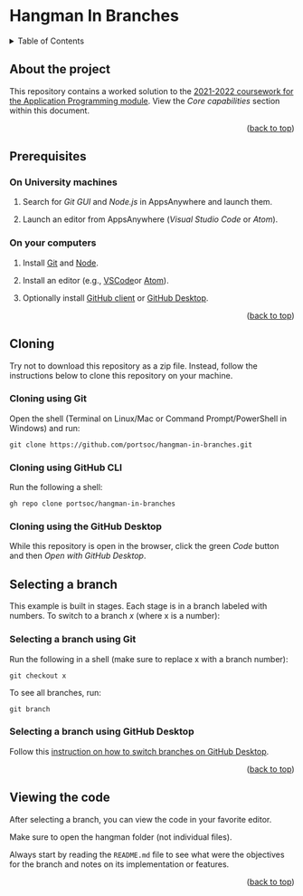 # Hangman In Branches

<div id="top"></div>

<!-- TABLE OF CONTENTS -->
<details>
  <summary>Table of Contents</summary>
  <ol>
    <li><a href="#about-the-project">About the project</a></li>
    <li><a href="#prerequisites">Prerequisites</a>
      <ul>
        <li><a href="#on-university-machines">On University machines</a></li>
        <li><a href="#on-your-computers">On your computers</a></li>
      </ul>
    </li>
    <li>
      <a href="#cloning">Cloning</a>
      <ul>
        <li><a href="#cloning-using-git">Cloning using Git</a></li>
        <li><a href="#cloning-using-github-cli">Cloning using GitHub CLI</a></li>
        <li><a href="#cloning-using-github-desktop-client">Cloning using GitHub Desktop</a></li>
      </ul>
    </li>
    <li>
      <a href="#selecting-a-branch">Selecting a branch</a>
      <ul>
        <li><a href="#selecting-a-branch-using-git">Selecting a branch using Git</a></li>
        <li><a href="#selecting-a-branch-using-github-desktop">Selecting a branch using GitHub Desktop</a></li>
      </ul>
    </li>
    <li><a href="#viewing-the-code">Viewing the code</a></li>
  </ol>
</details>

<!-- ABOUT THE PROJECT -->

## About the project

This repository contains a worked solution to the [2021-2022 coursework for the Application Programming module](https://docs.google.com/document/d/1cF3u2ldutHaBAzFOEsnVwfKrnPTylOrn-hAGFSDWca8/edit?usp). View the _Core capabilities_ section within this document.

<p align="right">(<a href="#top">back to top</a>)</p>

<!-- PREREQUISITES -->

## Prerequisites

### On University machines

1. Search for _Git GUI_ and _Node.js_ in AppsAnywhere and launch them.

1. Launch an editor from AppsAnywhere (_Visual Studio Code_ or _Atom_).

### On your computers

1. Install [Git](https://git-scm.com/book/en/v2/Getting-Started-Installing-Git) and [Node](https://nodejs.org/en/download/).

1. Install an editor (e.g., [VSCode](https://code.visualstudio.com)or [Atom](https://atom.io)).

1. Optionally install [GitHub client](https://github.com/cli/cli) or [GitHub Desktop](https://desktop.github.com).

<p align="right">(<a href="#top">back to top</a>)</p>

<!-- CLONING -->

## Cloning

Try not to download this repository as a zip file.
Instead, follow the instructions below to clone this repository on your machine.

### Cloning using Git

Open the shell (Terminal on Linux/Mac or Command Prompt/PowerShell in Windows) and run:

```
git clone https://github.com/portsoc/hangman-in-branches.git
```

### Cloning using GitHub CLI

Run the following a shell:

```
gh repo clone portsoc/hangman-in-branches
```

### Cloning using the GitHub Desktop

While this repository is open in the browser, click the green _Code_ button and then _Open with GitHub Desktop_.

<!-- SELECTING A BRANCH -->

## Selecting a branch

This example is built in stages.
Each stage is in a branch labeled with numbers.
To switch to a branch _x_ (where x is a number):

### Selecting a branch using Git

Run the following in a shell (make sure to replace x with a branch number):

```
git checkout x
```

To see all branches, run:

```
git branch
```

### Selecting a branch using GitHub Desktop

Follow this [instruction on how to switch branches on GitHub Desktop](https://docs.github.com/en/desktop/contributing-and-collaborating-using-github-desktop/making-changes-in-a-branch/managing-branches#switching-between-branches).

<p align="right">(<a href="#top">back to top</a>)</p>

<!-- RUNNING AND VIEWING THE CODE -->

## Viewing the code

After selecting a branch, you can view the code in your favorite editor.

Make sure to open the hangman folder (not individual files).

Always start by reading the `README.md` file to see what were the objectives for the branch and notes on its implementation or features.

<p align="right">(<a href="#top">back to top</a>)</p>
